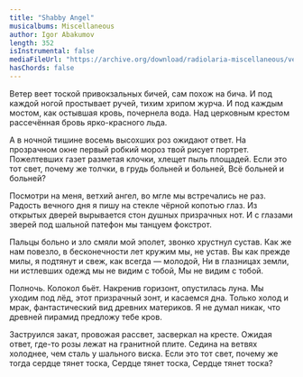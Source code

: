 ```yaml
---
title: "Shabby Angel"
musicalbums: Miscellaneous
author: Igor Abakumov
length: 352
isInstrumental: false
mediaFileUrl: "https://archive.org/download/radiolaria-miscellaneous/vethiy_angel.mp3"
hasChords: false
---
```


Ветер веет тоской привокзальных бичей, сам похож на бича.
И под каждой ногой простывает ручей, тихим хрипом журча.
И под каждым мостом, как остывшая кровь, почернела вода.
Над церковным крестом рассечённая бровь ярко-красного льда.

А в ночной тишине восемь высохших роз ожидают ответ.
На прозрачном окне первый робкий мороз твой рисует портрет.
Пожелтевших газет разметая клочки, хлещет пыль площадей.
Если это тот свет, почему же толчки, в грудь больней и больней,
Всё больней и больней?

Посмотри на меня, ветхий ангел, во мгле мы встречались не раз.
Радость вечного дня я пишу на стекле чёрной копотью глаз.
Из открытых дверей вырывается стон душных призрачных нот.
И с глазами зверей под шальной патефон мы танцуем фокстрот.

Пальцы больно и зло смяли мой эполет, звонко хрустнул сустав.
Как же нам повезло, в бесконечности лет кружим мы, не устав.
Вы как прежде милы, я подтянут и свеж, как всегда — молодой,
Ни в глазницах земли, ни истлевших одежд мы не видим с тобой,
Мы не видим с тобой.

Полночь. Колокол бьёт. Накренив горизонт, опустилась луна.
Мы уходим под лёд, этот призрачный зонт, и касаемся дна.
Только холод и мрак, фантастический вид древних материков.
Я не думал никак, что древней пирамид предложу тебе кров.

Заструился закат, провожая рассвет, засверкал на кресте.
Ожидая ответ, где-то розы лежат на гранитной плите.
Седина на ветвях холоднее, чем сталь у шального виска.
Если это тот свет, почему же тогда сердце тянет тоска,
Сердце тянет тоска,
Сердце тянет тоска?
